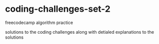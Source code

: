 # coding-challenges-set-2
freecodecamp algorithm practice 

solutions to the coding challenges along with detialed explanations to the solutions 
